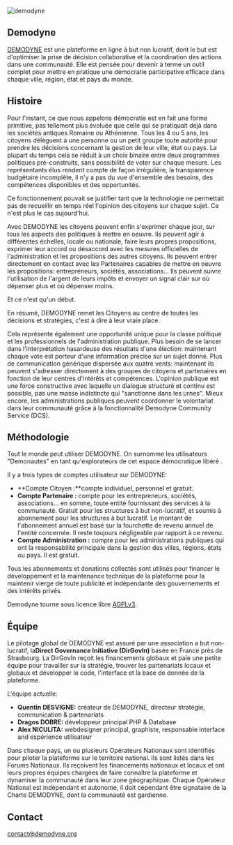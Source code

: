 <!--

---
title: Démodyne
description: est un portail web citoyen qui permet d’accéder en un seul endroit à tous les outils nécessaires à la vie civique moderne, sur trois niveaux - ville, région, pays
image_url: https://github.com/multibao/contributions/blob/master/media/demodyne.jpg?raw=true
---

-->

![demodyne](http://democratieouverte.org/media/default/0001/01/6bfc049780f4b6aad76b47665d15c72c088270d1.png)

## Demodyne

[DEMODYNE](https://www.demodyne.org) est une plateforme en ligne à but non lucratif, dont le but est d'optimiser la prise de décision collaborative et la coordination des actions dans une communauté.
Elle est pensée pour devenir à terme un outil complet pour mettre en pratique une démocratie participative efficace dans chaque ville, région, état et pays du monde.


## Histoire

Pour l'instant, ce que nous appelons démocratie est en fait une forme primitive, pas tellement plus évoluée que celle qui se pratiquait déjà dans les sociétés antiques Romaine ou Athénienne. Tous les 4 ou 5 ans, les citoyens délèguent à une personne ou un petit groupe toute autorité pour prendre les décisions concernant la gestion de leur ville, état ou pays. La plupart du temps cela se réduit à un choix binaire entre deux programmes politiques pré-construits, sans possibilité de voter sur chaque mesure. Les représentants élus rendent compte de façon irrégulière, la transparence budgétaire incomplète, il n'y a pas du vue d'ensemble des besoins, des compétences disponibles et des opportunités.

Ce fonctionnement pouvait se justifier tant que la technologie ne permettait pas de recueillir en temps réel l'opinion des citoyens sur chaque sujet. Ce n'est plus le cas aujourd'hui.

Avec DEMODYNE les citoyens peuvent enfin s'exprimer chaque jour, sur tous les aspects des politiques à mettre en oeuvre. Ils peuvent agir à différentes échelles, locale ou nationale, faire leurs propres propositions, exprimer leur accord ou désaccord avec les mesures officielles de l'administration et les propositions des autres citoyens. Ils peuvent entrer directement en contact avec les Partenaires capables de mettre en oeuvre les propositions: entrepreneurs, sociétés, associations… Ils peuvent suivre l'utilisation de l'argent de leurs impôts et envoyer un signal clair sur où dépenser plus et où dépenser moins.

Et ce n'est qu'un début.

En résumé, DEMODYNE remet les Citoyens au centre de toutes les décisions et stratégies, c'est à dire à leur vraie place.

Cela représente également une opportunité unique pour la classe politique et les professionnels de l'administration publique. Plus besoin de se lancer dans l'interprétation hasardeuse des résultats d'une élection: maintenant chaque vote est porteur d'une information précise sur un sujet donné. Plus de communication générique dispersée aux quatre vents: maintenant ils peuvent s'adresser directement à des groupes de citoyens et partenaires en fonction de leur centres d'intérêts et compétences. L'opinion publique est une force constructive avec laquelle un dialogue structuré et continu est possible, pas une masse indistincte qui "sanctionne dans les urnes". Mieux encore, les administrations publiques peuvent coordonner le volontariat dans leur communauté grâce à la fonctionnalité Demodyne Community Service (DCS).


## Méthodologie

Tout le monde peut utiliser DEMODYNE. On surnomme les utilisateurs "Demonautes" en tant qu'explorateurs de cet espace démocratique libéré .

Il y a trois types de comptes utilisateur sur DEMODYNE:

- **Compte Citoyen :**compte individuel, personnel et gratuit. 
- **Compte Partenaire :** compte pour les entrepreneurs, sociétés, associations... en somme, toute entité fournissant des services à la communauté. Gratuit pour les structures à but non-lucratif, et soumis à abonnement pour les structures à but lucratif. Le montant de l'abonnement annuel est basé sur la fourchette de revenu annuel de l'entité concernée. Il reste toujours négligeable par rapport à ce revenu.
- **Compte Administration :** compte pour les administrations publiques qui ont la responsabilité principale dans la gestion des villes, régions, états ou pays. Il est gratuit.


Tous les abonnements et donations collectés sont utilisés pour financer le développement et la maintenance technique de la plateforme pour la maintenir vierge de toute publicité et indépendante des gouvernements et des intérêts privés.

Demodyne tourne sous licence libre [AGPLv3](http://www.gnu.org/licenses/agpl-3.0.fr.html). 


## Équipe

Le pilotage global de DEMODYNE est assuré par une association a but non-lucratif, la**Direct Governance Initiative (DirGovIn)** basée en France près de Strasbourg. La DirGovIn reçoit les financements globaux et paie une petite équipe pour travailler sur la stratégie, trouver les partenariats locaux et globaux et développer le code, l'interface et la base de donnée de la plateforme.

L'équipe actuelle:
- **Quentin DESVIGNE:** créateur de DEMODYNE, directeur stratégie, communication & partenariats
- **Dragos DOBRE:** développeur principal PHP & Database
- **Alex NICULITA:** webdesigner principal, graphiste, responsable interface and expérience utilisateur

Dans chaque pays, un ou plusieurs Opérateurs Nationaux sont identifiés pour piloter la plateforme sur le territoire national. Ils sont listés dans les Forums Nationaux.
Ils reçoivent les financements nationaux et locaux et ont leurs propres équipes chargées de faire connaître la plateforme et dynamiser la communauté dans leur zone géographique.
Chaque Opérateur National est indépendant et autonome, il doit cependant être signataire de la Charte DEMODYNE, dont la communauté est gardienne.


## Contact

[contact@demodyne.org](mailto:contact@demodyne.org)
